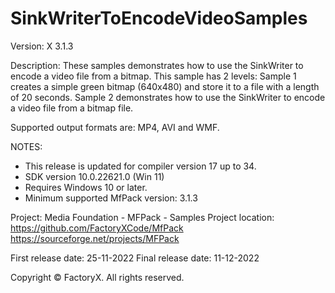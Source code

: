 # SinkWriterToEncodeVideoSamples

Version: X 3.1.3

Description:
  These samples demonstrates how to use the SinkWriter to encode a video file from a bitmap.
  This sample has 2 levels:
  Sample 1 creates a simple green bitmap (640x480) and store it to a file with a length of 20 seconds.
  Sample 2 demonstrates how to use the SinkWriter to encode a video file from a bitmap file.

Supported output formats are: MP4, AVI and WMF.

NOTES:
 - This release is updated for compiler version 17 up to 34.
 - SDK version 10.0.22621.0 (Win 11)
 - Requires Windows 10 or later.
 - Minimum supported MfPack version: 3.1.3

Project: Media Foundation - MFPack - Samples
Project location: https://github.com/FactoryXCode/MfPack
                  https://sourceforge.net/projects/MFPack

First release date: 25-11-2022
Final release date: 11-12-2022

Copyright © FactoryX. All rights reserved.





